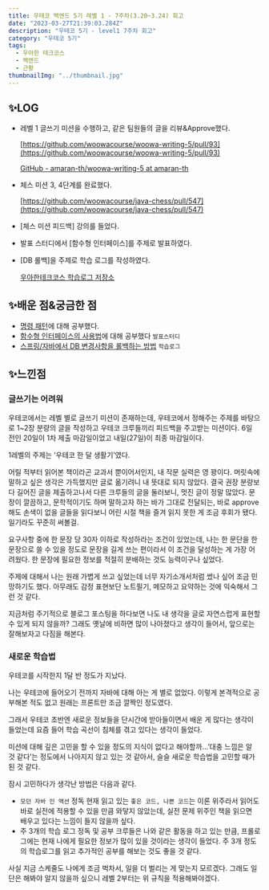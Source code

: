 ```yaml
---
title: 우테코 백엔드 5기 레벨 1 - 7주차(3.20~3.24) 회고
date: "2023-03-27T21:39:03.284Z"
description: "우테코 5기 - level1 7주차 회고"
category: "우테코 5기"
tags:
  - 우아한 테크코스
  - 백엔드
  - 근황
thumbnailImg: "../thumbnail.jpg"
---
```


## ✨LOG

- 레벨 1 글쓰기 미션을 수행하고, 같은 팀원들의 글을 리뷰&Approve했다.

  [https://github.com/woowacourse/woowa-writing-5/pull/93](https://github.com/woowacourse/woowa-writing-5/pull/93)

  [GitHub - amaran-th/woowa-writing-5 at amaran-th](https://github.com/amaran-th/woowa-writing-5/tree/amaran-th)

- 체스 미션 3, 4단계를 완료했다.

  [https://github.com/woowacourse/java-chess/pull/547](https://github.com/woowacourse/java-chess/pull/547)

- [체스 미션 피드백] 강의를 들었다.
- 발표 스터디에서 [함수형 인터페이스]를 주제로 발표하였다.
- [DB 롤백]을 주제로 학습 로그를 작성하였다.

  [우아한테크코스 학습로그 저장소](https://prolog.techcourse.co.kr/studylogs/2952)

## ✨배운 점&궁금한 점

- [명령 패턴](<https://amaran-th.github.io/%EB%94%94%EC%9E%90%EC%9D%B8%20%ED%8C%A8%ED%84%B4/[%EB%94%94%EC%9E%90%EC%9D%B8%20%ED%8C%A8%ED%84%B4]%20Command%20Pattern(%EB%AA%85%EB%A0%B9%20%ED%8C%A8%ED%84%B4)/>)에 대해 공부했다.
- [함수형 인터페이스의 사용법](<https://amaran-th.github.io/Java/[Java]%20%ED%95%A8%EC%88%98%ED%98%95%20%EC%9D%B8%ED%84%B0%ED%8E%98%EC%9D%B4%EC%8A%A4(Functional%20Interface)/>)에 대해 공부했다 `발표스터디`
- [스프링/자바에서 DB 변경사항을 롤백하는 방법](https://amaran-th.github.io/Java/[Java]%20DB%20%EB%B3%80%EA%B2%BD%EC%82%AC%ED%95%AD%20%EB%A1%A4%EB%B0%B1%ED%95%98%EA%B8%B0/) `학습로그`

## ✨느낀점

### 글쓰기는 어려워

우테코에서는 레벨 별로 글쓰기 미션이 존재하는데, 우테코에서 정해주는 주제를 바탕으로 1~2장 분량의 글을 작성하고 우테코 크루들끼리 피드백을 주고받는 미션이다. 6일 전인 20일이 1차 제출 마감일이었고 내일(27일)이 최종 마감일이다.

1레벨의 주제는 ‘우테코 한 달 생활기’였다.

어릴 적부터 읽어본 책이라곤 교과서 뿐이어서인지, 내 작문 실력은 영 꽝이다. 머릿속에 말하고 싶은 생각은 가득했지만 글로 옮기려니 내 뜻대로 되지 않았다. 결국 권장 분량보다 길어진 글을 제출하고나서 다른 크루들의 글을 둘러보니, 멋진 글이 정말 많았다. 문장이 깔끔하고, 문학적이기도 하며 말하고자 하는 바가 그대로 전달되는, 바로 approve해도 손색이 없을 글들을 읽다보니 어린 시절 책을 즐겨 읽지 못한 게 조금 후회가 됐다. 일기라도 꾸준히 써볼걸.

요구사항 중에 한 문장 당 30자 이하로 작성하라는 조건이 있었는데, 나는 한 문단을 한 문장으로 쓸 수 있을 정도로 문장을 길게 쓰는 편이라서 이 조건을 달성하는 게 가장 어려웠다. 한 문장에 필요한 정보를 적절히 분배하는 것도 능력이구나 싶었다.

주제에 대해서 나는 원래 가볍게 쓰고 싶었는데 너무 자기소개서처럼 썼나 싶어 조금 민망하기도 했다. 아무래도 감정 표현보단 노트필기, 메모하고 요약하는 것에 익숙해서 그런 것 같다.

지금처럼 주기적으로 블로그 포스팅을 하다보면 나도 내 생각을 글로 자연스럽게 표현할 수 있게 되지 않을까? 그래도 옛날에 비하면 많이 나아졌다고 생각이 들어서, 앞으로는 잘해보자고 다짐을 해본다.

### 새로운 학습법

우테코를 시작한지 1달 반 정도가 지났다.

나는 우테코에 들어오기 전까지 자바에 대해 아는 게 별로 없었다. 이렇게 본격적으로 공부해본 적도 없고 원래는 프론트만 조금 깔짝인 정도였다.

그래서 우테코 초반엔 새로운 정보들을 단시간에 받아들이면서 배운 게 많다는 생각이 들었는데 요즘 들어 학습 곡선이 침체를 겪고 있다는 생각이 들었다.

미션에 대해 깊은 고민을 할 수 있을 정도의 지식이 없다고 해야할까…’대충 느낌은 알 것 같다’는 정도에서 나아지지 않고 있는 것 같아서, 슬슬 새로운 학습법을 고민할 때가 된 것 같다.

잠시 고민하다가 생각난 방법은 다음과 같다.

- `모던 자바 인 액션` 정독
  현재 읽고 있는 `좋은 코드, 나쁜 코드`는 이론 위주라서 읽어도 바로 실전에 적용할 수 있을 만큼 와닿지 않았는데, 실전 문제 위주인 책을 읽으면 배우고 있다는 느낌이 들지 않을까 싶다.
- 주 3개의 학습 로그 정독 및 공부
  크루들은 나와 같은 활동을 하고 있는 만큼, 프롤로그에는 현재 나에게 필요한 정보가 많이 있을 것이라는 생각이 들었다. 주 3개 정도의 학습로그를 읽고 추가적인 공부를 해보는 것도 좋을 것 같다.

사실 지금 스케줄도 나에게 조금 벅차서, 일을 더 벌리는 게 맞는지 모르겠다. 그래도 일단은 해봐야 알지 않을까 싶으니 레벨 2부터는 위 규칙을 적용해봐야겠다.
